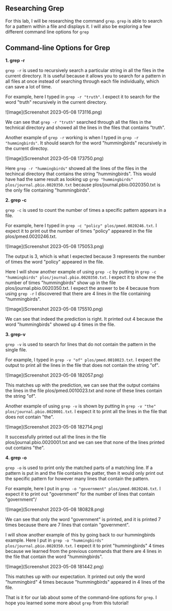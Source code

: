 **Researching Grep**
---
For this lab, I will be researching the command `grep`. `grep` is able to search for a pattern within a file and displays it. I will also be exploring a few different command line options for `grep`

**Command-line Options for Grep**
---
**1. grep -r**

`grep -r` is used to recursively search a particular string in all the files in the current directory. It is useful because it allows you to search for a pattern in all files at once instead of searching through each file individually, which can save a lot of time.

For example, here I typed in `grep -r "truth"`. I expect it to search for the word "truth" recursively in the current directory.

![Image](Screenshot 2023-05-08 173116.png)

We can see that `grep -r "truth"` searched through all the files in the technical directory and showed all the lines in the files that contains "truth". 

Another example of `grep -r` working is when I typed in `grep -r "hummingbirds"`. It should search for the word "hummingbirds" recursively in the current directoy.

![Image](Screenshot 2023-05-08 173750.png)

Here `grep -r "hummingbirds"` showed all the lines of the files in the techincal directory that contains the string "hummingbirds". This would have had the same result as looking up `grep "hummingbirds" plos/journal.pbio.0020350.txt` because plos/journal.pbio.0020350.txt is the only file containing "hummingbirds".

**2. grep -c**

`grep -c` is used to count the number of times a specific pattern appears in a file.

For example, here I typed in `grep -c "policy" plos/pmed.0020246.txt`. I expect it to print out the number of times "policy" appeared in the file plos/pmed.0020246.txt.

![Image](Screenshot 2023-05-08 175053.png)

The output is 3, which is what I expected because 3 represents the number of times the word "policy" appeared in the file.

Here I will show another example of using `grep -c` by putting in `grep -c "hummingbirds" plos/journal.pbio.0020350.txt`. I expect it to show me the number of times "hummingbirds" show up in the  file plos/journal.pbio.0020350.txt. I expect the answer to be 4 because from using `grep -r` I discovered that there are 4 lines in the file containing "hummingbirds".

![Image](Screenshot 2023-05-08 175510.png)

We can see that indeed the prediction is right. It printed out 4 because the word "hummingbirds" showed up 4 times in the file.

**3. grep-v**

`grep -v` is used to search for lines that do not contain the pattern in the single file.

For example, I typed in `grep -v "of" plos/pmed.0010023.txt`. I expect the output to print all the lines in the file that does not contain the string "of".

![Image](Screenshot 2023-05-08 182057.png)

This matches up with the prediction, we can see that the output contains the lines in the file plos/pmed.0010023.txt and none of these lines contain the string "of".

Another example of using `grep -v` is shown by putting in `grep -v "the" plos/journal.pbio.0020001.txt`. I expect it to print all the lines in the file that does not contain "the".

![Image](Screenshot 2023-05-08 182714.png)

It successfully printed out all the lines in the file plos/journal.pbio.0020001.txt and we can see that none of the lines printed out contains "the".


**4. grep -o**

`grep -o` is used to print only the matched parts of a matching line. If a pattern is put in and the file contains the patter, then it would only print out the specific pattern for however many lines that contain the pattern. 

For example, here I put in `grep -o "government" plos/pmed.0020246.txt`. I expect it to print out "government" for the number of lines that contain "government"/

![Image](Screenshot 2023-05-08 180828.png)

We can see that only the word "government" is printed, and it is printed 7 times because there are 7 lines that contain "government".


I will show another example of this by going back to our hummingbirds example. Here I put in `grep -o "hummingbirds" plos/journal.pbio.0020350.txt`. I expect it to print "hummingbirds" 4 times because we learned from the previous commands that there are 4 lines in the file that contain the word "hummingbirds".

![Image](Screenshot 2023-05-08 181442.png)

This matches up with our expectation. It printed out only the word "hummingbird" 4 times because "hummingbirds" appeared in 4 lines of the file.



That is it for our lab about some of the command-line options for `grep`. I hope you learned some more about `grep` from this tutorial!
